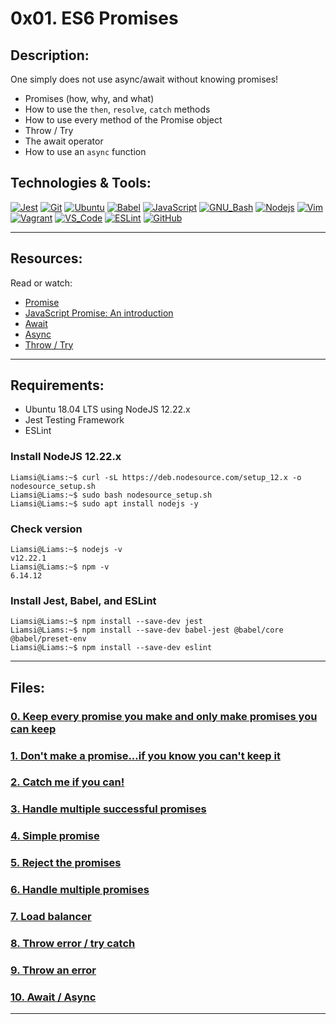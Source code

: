# 0x01. ES6 Promises

## Description:

One simply does not use async/await without knowing promises!

- Promises (how, why, and what)
- How to use the `then`, `resolve`, `catch` methods
- How to use every method of the Promise object
- Throw / Try
- The await operator
- How to use an `async` function

## Technologies & Tools:

[![Jest](https://img.shields.io/badge/≡-Jest-C21325?logo=Jest&style=flat-square&labelColor=282828&logoColor=C21325)](https://jestjs.io/)
[![Git](https://img.shields.io/badge/≡-Git-F05032?logo=git&style=flat-square&labelColor=282828)](https://git-scm.com/)
[![Ubuntu](https://img.shields.io/badge/≡-Ubuntu-E95420?&style=flat-square&logo=Ubuntu&labelColor=282828)](https://ubuntu.com/)
[![Babel](https://img.shields.io/badge/≡-Babel-F9DC3E?logo=Babel&style=flat-square&labelColor=282828)](https://babeljs.io/)
[![JavaScript](https://img.shields.io/badge/≡-JavaScript-F7DF1E?logo=javascript&style=flat-square&labelColor=282828)](https://developer.mozilla.org/en-US/docs/Web/javascript)
[![GNU_Bash](https://img.shields.io/badge/≡-GNU_Bash-4EAA25?logo=GNU-Bash&style=flat-square&labelColor=282828)](https://www.gnu.org/software/bash/)
[![Nodejs](https://img.shields.io/badge/≡-Nodejs-339933?logo=Node.js&style=flat-square&labelColor=282828)](https://nodejs.org/en/)
[![Vim](https://img.shields.io/badge/≡-Vim-019733?logo=Vim&style=flat-square&logoColor=019733&labelColor=282828)](https://www.vim.org/)
[![Vagrant](https://img.shields.io/badge/≡-Vagrant-1563FF?logo=vagrant&style=flat-square&logoColor=1563FF&labelColor=282828)](https://www.vagrantup.com/)
[![VS_Code](https://img.shields.io/badge/≡-VS_Code-007ACC?logo=visual-studio-code&style=flat-square&logoColor=007ACC&labelColor=282828)](https://code.visualstudio.com/)
[![ESLint](https://img.shields.io/badge/≡-ESLint-4B32C3?logo=ESLint&style=flat-square&labelColor=282828&logoColor=4B32C3)](https://eslint.org/)
[![GitHub](https://img.shields.io/badge/≡-GitHub-181717?logo=GitHub&style=flat-square&labelColor=282828)](https://github.com/)

---

## Resources:

Read or watch:

- [Promise](https://developer.mozilla.org/en-US/docs/Web/JavaScript/Reference/Global_Objects/Promise)
- [JavaScript Promise: An introduction](https://web.dev/promises/)
- [Await](https://developer.mozilla.org/en-US/docs/Web/JavaScript/Reference/Operators/await)
- [Async](https://developer.mozilla.org/en-US/docs/Web/JavaScript/Reference/Statements/async_function)
- [Throw / Try](https://developer.mozilla.org/en-US/docs/Web/JavaScript/Reference/Statements/throw)

---

## Requirements:

- Ubuntu 18.04 LTS using NodeJS 12.22.x
- Jest Testing Framework
- ESLint

### Install NodeJS 12.22.x

```console
Liamsi@Liams:~$ curl -sL https://deb.nodesource.com/setup_12.x -o nodesource_setup.sh
Liamsi@Liams:~$ sudo bash nodesource_setup.sh
Liamsi@Liams:~$ sudo apt install nodejs -y
```

### Check version

```console
Liamsi@Liams:~$ nodejs -v
v12.22.1
Liamsi@Liams:~$ npm -v
6.14.12
```

### Install Jest, Babel, and ESLint

```console
Liamsi@Liams:~$ npm install --save-dev jest
Liamsi@Liams:~$ npm install --save-dev babel-jest @babel/core @babel/preset-env
Liamsi@Liams:~$ npm install --save-dev eslint
```

---

## Files:

### [0. Keep every promise you make and only make promises you can keep](./0-promise.js)

### [1. Don't make a promise...if you know you can't keep it](./1-promise.js)

### [2. Catch me if you can!](./2-then.js)

### [3. Handle multiple successful promises](./3-all.js)

### [4. Simple promise](./4-user-promise.js)

### [5. Reject the promises](./5-photo-reject.js)

### [6. Handle multiple promises](./6-final-user.js)

### [7. Load balancer](./7-load_balancer.js)

### [8. Throw error / try catch](./8-try.js)

### [9. Throw an error](./9-try.js)

### [10. Await / Async](./100-await.js)

---
